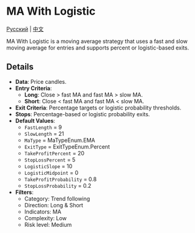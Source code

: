 # MA With Logistic
[Русский](README_ru.md) | [中文](README_cn.md)

MA With Logistic is a moving average strategy that uses a fast and slow moving average for entries and supports percent or logistic-based exits.

## Details
- **Data**: Price candles.
- **Entry Criteria**:
  - **Long**: Close > fast MA and fast MA > slow MA.
  - **Short**: Close < fast MA and fast MA < slow MA.
- **Exit Criteria**: Percentage targets or logistic probability thresholds.
- **Stops**: Percentage-based or logistic probability exits.
- **Default Values**:
  - `FastLength` = 9
  - `SlowLength` = 21
  - `MaType` = MaTypeEnum.EMA
  - `ExitType` = ExitTypeEnum.Percent
  - `TakeProfitPercent` = 20
  - `StopLossPercent` = 5
  - `LogisticSlope` = 10
  - `LogisticMidpoint` = 0
  - `TakeProfitProbability` = 0.8
  - `StopLossProbability` = 0.2
- **Filters**:
  - Category: Trend following
  - Direction: Long & Short
  - Indicators: MA
  - Complexity: Low
  - Risk level: Medium
